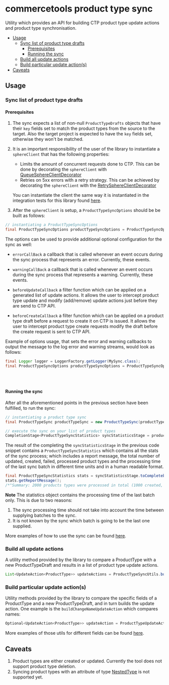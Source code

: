 # commercetools product type sync

Utility which provides an API for building CTP product type update actions and product type synchronisation.

<!-- START doctoc generated TOC please keep comment here to allow auto update -->
<!-- DON'T EDIT THIS SECTION, INSTEAD RE-RUN doctoc TO UPDATE -->


- [Usage](#usage)
  - [Sync list of product type drafts](#sync-list-of-product-type-drafts)
    - [Prerequisites](#prerequisites)
    - [Running the sync](#running-the-sync)
  - [Build all update actions](#build-all-update-actions)
  - [Build particular update action(s)](#build-particular-update-actions)
- [Caveats](#caveats)

<!-- END doctoc generated TOC please keep comment here to allow auto update -->

## Usage

### Sync list of product type drafts

#### Prerequisites
1. The sync expects a list of non-null `ProductTypeDrafts` objects that have their `key` fields set to match the
product types from the source to the target. Also the target project is expected to have the `key` fields set, otherwise they won't be
matched.
2. It is an important responsibility of the user of the library to instantiate a `sphereClient` that has the following properties:
    - Limits the amount of concurrent requests done to CTP. This can be done by decorating the `sphereClient` with
   [QueueSphereClientDecorator](http://commercetools.github.io/commercetools-jvm-sdk/apidocs/io/sphere/sdk/client/QueueSphereClientDecorator.html)
    - Retries on 5xx errors with a retry strategy. This can be achieved by decorating the `sphereClient` with the
   [RetrySphereClientDecorator](http://commercetools.github.io/commercetools-jvm-sdk/apidocs/io/sphere/sdk/client/RetrySphereClientDecorator.html)

   You can instantiate the client the same way it is instantiated in the integration tests for this library found
   [here](/src/main/java/com/commercetools/sync/commons/utils/ClientConfigurationUtils.java#L45).

4. After the `sphereClient` is setup, a `ProductTypeSyncOptions` should be be built as follows:
````java
// instantiating a ProductTypeSyncOptions
final ProductTypeSyncOptions productTypeSyncOptions = ProductTypeSyncOptionsBuilder.of(sphereClient).build();
````

The options can be used to provide additional optional configuration for the sync as well:
- `errorCallBack`
a callback that is called whenever an event occurs during the sync process that represents an error. Currently, these
events.

- `warningCallBack`
a callback that is called whenever an event occurs during the sync process that represents a warning. Currently, these
events.

- `beforeUpdateCallback`
a filter function which can be applied on a generated list of update actions. It allows the user to intercept product type
update and modify (add/remove) update actions just before they are send to CTP API.

- `beforeCreateCallback`
a filter function which can be applied on a product type draft before a request to create it on CTP is issued. It allows the
user to intercept product type create requests modify the draft before the create request is sent to CTP API.

Example of options usage, that sets the error and warning callbacks to output the message to the log error and warning
streams, would look as follows:
```java
final Logger logger = LoggerFactory.getLogger(MySync.class);
final ProductTypeSyncOptions productTypeSyncOptions = ProductTypeSyncOptionsBuilder.of(sphereClient)
                                                                                   .errorCallBack(logger::error)
                                                                                   .warningCallBack(logger::warn)
                                                                                   .build();
```


#### Running the sync
After all the aforementioned points in the previous section have been fulfilled, to run the sync:
````java
// instantiating a product type sync
final ProductTypeSync productTypeSync = new ProductTypeSync(productTypeSyncOptions);

// execute the sync on your list of product types
CompletionStage<ProductTypeSyncStatistics> syncStatisticsStage = productTypeSync.sync(productTypeDrafts);
````
The result of the completing the `syncStatisticsStage` in the previous code snippet contains a `ProductTypeSyncStatistics`
which contains all the stats of the sync process; which includes a report message, the total number of updated, created,
failed, processed product types and the processing time of the last sync batch in different time units and in a
human readable format.

````java
final ProductTypeSyncStatistics stats = syncStatisticsStage.toCompletebleFuture().join();
stats.getReportMessage();
/*"Summary: 2000 products types were processed in total (1000 created, 995 updated, 5 failed to sync)."*/
````

__Note__ The statistics object contains the processing time of the last batch only. This is due to two reasons:
 1. The sync processing time should not take into account the time between supplying batches to the sync.
 2. It is not known by the sync which batch is going to be the last one supplied.

More examples of how to use the sync can be found [here](/src/integration-test/java/com/commercetools/sync/integration/producttypes/ProductTypeSyncIT.java).

### Build all update actions

A utility method provided by the library to compare a ProductType with a new ProductTypeDraft and results in a list of product type update actions.
```java
List<UpdateAction<ProductType>> updateActions = ProductTypeSyncUtils.buildActions(productType, productTypeDraft, productTypeSyncOptions);
```

### Build particular update action(s)

Utility methods provided by the library to compare the specific fields of a ProductType and a new ProductTypeDraft, and in turn builds
 the update action. One example is the `buildChangeNameUpdateAction` which compares names:
````java
Optional<UpdateAction<ProductType>> updateAction = ProductTypeUpdateActionUtils.buildChangeNameAction(oldProductType, productTypeDraft);
````
More examples of those utils for different fields can be found [here](/src/test/java/com/commercetools/sync/producttypes/utils/ProductTypeUpdateActionUtilsTest.java).


## Caveats

1. Product types are either created or updated. Currently the tool does not support product type deletion.
2. Syncing product types with an attribute of type [NestedType](https://docs.commercetools.com/http-api-projects-productTypes.html#nestedtype) is not supported yet.
